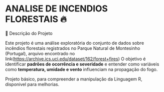 # ANALISE DE INCENDIOS FLORESTAIS 🔥
📌 Descrição do Projeto

Este projeto é uma análise exploratória do conjunto de dados sobre incêndios florestais registrados no Parque Natural de Montesinho (Portugal), arquivo encontrado no link(https://archive.ics.uci.edu/dataset/162/forest+fires)
O objetivo é identificar **padrões de ocorrência e severidade** e entender como variáveis como **temperatura, umidade e vento** influenciam na propagação do fogo. 

Projeto básico, para compreender a manipulação da Linguagem R, disponivel para melhorias.
